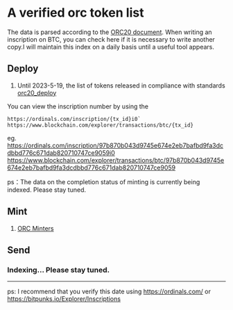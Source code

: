 # A verified orc token list

The data is parsed according to the [ORC20 document](https://docs.orc20.org/operations). When writing an inscription on BTC, you can check here if it is necessary to write another copy.I will maintain this index on a daily basis until a useful tool appears.
## Deploy
1. Until 2023-5-19, the list of tokens released in compliance with standards [orc20_deploy](orc20_token_deploy.csv)

You can view the inscription number by using the 
```
https://ordinals.com/inscription/{tx_id}i0` 
https://www.blockchain.com/explorer/transactions/btc/{tx_id}
```

eg. https://ordinals.com/inscription/97b870b043d9745e674e2eb7bafbd9fa3dcdbbd776c671dab820710747ce9059i0 
https://www.blockchain.com/explorer/transactions/btc/97b870b043d9745e674e2eb7bafbd9fa3dcdbbd776c671dab820710747ce9059

ps：The data on the completion status of minting is currently being indexed. Please stay tuned.

## Mint
1. [ORC Minters](orc20_orc_minters.csv)

## Send
  ###  Indexing... Please stay tuned.

---

ps: I recommend that you verify this date using  https://ordinals.com/  or https://bitpunks.io/Explorer/Inscriptions 



